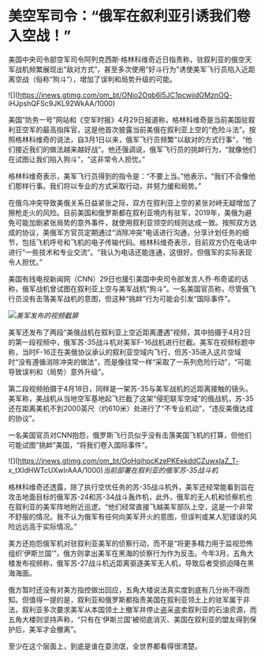 # 美空军司令：“俄军在叙利亚引诱我们卷入空战！”

美国中央司令部空军司令阿列克西斯·格林科维奇近日指责称，驻叙利亚的俄空天军战机频繁展现出“敌对方式”，甚至多次使用“好斗行为”诱使美军飞行员陷入近距离空战（俗称“狗斗”），增加了误判和局势升级的可能。

![](https://inews.gtimg.com/om_bt/ONio2Oqb6l5JC1pcwjidOMznOQ-
iHJpshQFSc9JKL92WkAA/1000)

美国“防务一号”网站和《空军时报》4月29日报道称，格林科维奇是当前美国驻叙利亚空军的最高指挥官，这是他首次披露当前美俄在叙利亚上空的“危险斗法”。按照格林科维奇的说法，自3月1日以来，俄军飞行员频繁“以敌对的方式行事”，“他们接近我们的做法越来越好战”。他还强调说，俄军飞行员的挑衅行为，“就像他们在试图让我们陷入狗斗”，“这非常令人担忧。”

格林科维奇表示，美军飞行员得到的指令是：“不要上当。”他表示，“我们不会像他们那样行事。我们将以专业的方式采取行动，并努力缓和局势。”

在俄乌冲突导致美俄关系日益紧张之际，双方在叙利亚上空的紧张对峙无疑增加了擦枪走火的风险。目前美国和俄罗斯都在叙利亚境内有驻军，2019年，美俄为避免可能加剧紧张局势的意外事件，就使用叙利亚领空的规则达成一致。按照双方达成的协议，美俄军方官员定期通过“消除冲突”电话进行沟通，分享计划任务的细节，包括飞机呼号和飞机的电子传输代码。格林科维奇表示，目前双方仍在电话中进行“一些技术和专业交流”。“我认为电话还能连通，这很好。但俄军的实际表现令人担忧。”

美国有线电视新闻网（CNN）29日也援引美国中央司令部发言人乔·布奇诺的话称，俄军战机曾试图在叙利亚上空与美军战机“狗斗”。一名美国官员称，尽管俄飞行员没有击落美军战机的意图，但这种“挑衅”行为可能会引发“国际事件”。

![](https://inews.gtimg.com/om_bt/Ox_l86wORTVqD06DdmbJBLtTVD8nWz2la3XHWOVxzRRssAA/1000)_美军发布的视频截屏_

美军还发布了两段“美俄战机在叙利亚上空近距离遭遇”视频，其中拍摄于4月2日的第一段视频中，俄军苏-35战斗机对美军F-16战机进行拦截。美军在视频标题中称，当时F-16正在美俄协议承认的叙利亚空域内飞行，但苏-35进入这片空域时“没有遵循消除冲突的做法”，而是像往常一样“采取了一系列危险行动”，“可能导致误判和（局势）意外升级”。

第二段视频拍摄于4月18日，同样是一架苏-35与美军战机的近距离接触的镜头。美军称，美战机从当地空军基地起飞拦截了这架“侵犯联军空域”的俄战机，苏-35还在距离美机不到2000英尺（约610米）处进行了“不专业机动”，“违反美俄达成的协议”。

一名美国官员对CNN抱怨，俄罗斯飞行员似乎没有击落美国飞机的打算，但他们可能试图“挑衅”美国，“将我们卷入国际事件”。

![](https://inews.gtimg.com/om_bt/OoHqihpcKzePKEekddCZuwxlaZ_T-
x_tXIdHWTcUXwlrAAA/1000)_当前部署在叙利亚的俄军苏-35战斗机_

格林科维奇还透露，除了执行空优任务的苏-35战斗机外，美军还经常能看到旨在攻击地面目标的俄军苏-24和苏-34战斗轰炸机，此外，俄军的无人机和侦察机也在叙利亚的美军阵地附近巡逻。“他们经常直接飞越美军部队上空，这是一个非常不舒服的情况。我不认为俄军有任何向美军开火的意图，但误判或某人犯错误的风险远远高于实际情况。”

美方还抱怨俄军机对驻叙利亚美军的侦察行动，而不是“将更多精力用于监视恐怖组织‘伊斯兰国’”，俄方则拿出美军在黑海的侦察行为作为反击。今年3月，五角大楼发布视频称，俄军苏-27战斗机近距离驱逐美军无人机，导致后者受损迫降在黑海海面。

俄方暂时还没有对美方指控做出回应，五角大楼说法真实度到底有几分尚不得而知。但值得一提的是，叙利亚和俄罗斯都指责美国在叙利亚领土上的驻军属于非法，叙利亚多次要求美军从本国领土上撤军并停止盗采盗卖叙利亚的石油资源，而五角大楼则坚持声称，“只有在‘伊斯兰国’被彻底消灭、美国在叙利亚的盟友得到保护后，美军才会撤离”。

至少在这个层面上，到底是谁在耍流氓，全世界都看得很清楚。

